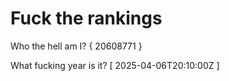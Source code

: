 # Fuck the rankings

Who the hell am I?
{ 20608771 }

What fucking year is it?
[ 2025-04-06T20:10:00Z ]
